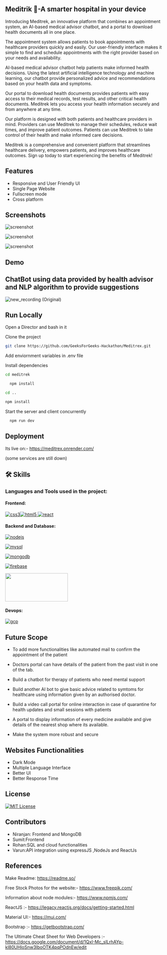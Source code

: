 
  
## Meditrik 🔭-A smarter hospital in your device

Introducing Meditrek, an innovative platform that combines an appointment system, an AI-based medical advisor chatbot, and a portal to download health documents all in one place.

The appointment system allows patients to book appointments with healthcare providers quickly and easily. Our user-friendly interface makes it simple to find and schedule appointments with the right provider based on your needs and availability.

AI-based medical advisor chatbot help patients make informed health decisions. Using the latest artificial intelligence technology and machine learning, our chatbot provide personalized advice and recommendations based on your health data and symptoms.

Our portal to download health documents provides patients with easy access to their medical records, test results, and other critical health documents. Meditrek lets you access your health information securely and from anywhere at any time.

Our platform is designed with both patients and healthcare providers in mind. Providers can use Meditrek to manage their schedules, reduce wait times, and improve patient outcomes. Patients can use Meditrek to take control of their health and make informed care decisions.

Meditrek is a comprehensive and convenient platform that streamlines healthcare delivery, empowers patients, and improves healthcare outcomes. Sign up today to start experiencing the benefits of Meditrek!




## Features

- Responsive and User Friendly UI
- Single Page Website
- Fullscreen mode
- Cross platform


## Screenshots
![screenshot](https://user-images.githubusercontent.com/84934990/232253432-46320ac3-3075-4eac-a423-ea8bd3f25d3f.png)

![screenshot](https://user-images.githubusercontent.com/84934990/232253445-ef2f3ba7-a92b-40c0-9bae-441a10ca24f1.png)

![screenshot](https://user-images.githubusercontent.com/84934990/232253470-e396baf3-7fed-4ff7-987f-eb950421bcc1.png)


## Demo

## ChatBot using data provided by health advisor and NLP algorithm to provide suggestions
![new_recording (Original)](https://user-images.githubusercontent.com/84934990/232327789-a43ced11-abd0-4ea2-a2d9-98212eee10d5.gif)



## Run Locally
Open a Director and bash in it

Clone the project

```bash
git clone https://github.com/GeeksForGeeks-Hackathon/Meditrex.git
```
Add enviornment variables in .env file


Install dependencies

```bash
cd meditrek
```

```bash
  npm install
```

```bash 
cd ..
```

```bash
npm install
```

Start the server and client concurrently

```bash
  npm run dev
```


## Deployment

Its live on:-  https://meditrex.onrender.com/

(some services are still down)
## 🛠 Skills


### Languages and Tools used in the project:

  

#### Frontend:

 [![css3](https://www.vectorlogo.zone/logos/w3_css/w3_css-icon.svg)](https://www.w3schools.com/css/)[![html5](https://www.vectorlogo.zone/logos/w3_html5/w3_html5-icon.svg) ](https://www.w3.org/html/)[![react](https://www.vectorlogo.zone/logos/reactjs/reactjs-icon.svg)](https://reactjs.org/)  

#### Backend and Database:

 [![nodejs](https://www.vectorlogo.zone/logos/nodejs/nodejs-horizontal.svg)](https://nodejs.org)
 
 
 
 [![mysql](https://www.vectorlogo.zone/logos/mysql/mysql-official.svg) ](https://www.mysql.com/)
 
 [![mongodb](https://www.vectorlogo.zone/logos/mongodb/mongodb-ar21.svg) ](https://www.mongodb.com/)
 
 [![firebase](https://www.vectorlogo.zone/logos/firebase/firebase-icon.svg)](https://firebase.google.com/)
 
<a href = "https://cloud.google.com/dialogflow/"> <img src = "https://upload.wikimedia.org/wikipedia/en/thumb/c/c7/Dialogflow_logo.svg/1041px-Dialogflow_logo.svg.png?20171011172202" width="200" height="90"> </a>

#### Devops:

[![gcp](https://www.vectorlogo.zone/logos/google_cloud/google_cloud-icon.svg)](https://cloud.google.com)


## Future Scope


- To add more functionalities like  automated mail to confirm the appointment of the patient

- Doctors portal can have details of the patient from the past visit in one of the tab.

- Build a chatbot for therapy of patients who need mental support 

- Build another AI bot to give basic advice related to symtoms for healthcare using information given by an authorised doctor.

- Build a video call portal for online interaction in case of quarantine for health updates and small sessions with patients

- A portal to display information of every medicine available and give details of the nearest shop where its available.

- Make the system more robust and secure

## Websites Functionalities

- Dark Mode
- Multiple Language Interface
- Better UI
- Better Response Time

## License


[![MIT License](https://img.shields.io/badge/License-MIT-green.svg)](https://choosealicense.com/licenses/mit/)


## Contributors

- Niranjan: Frontend and MongoDB
- Sumit:Frontend 
- Rohan:SQL and  cloud functionalities 
- Varun:API integration using expressJS ,NodeJs and ReactJs

## References

Make Readme:
https://readme.so/

Free Stock Photos for the website:-
https://www.freepik.com/

Information about node modules:-
https://www.npmjs.com/

ReactJS :- https://legacy.reactjs.org/docs/getting-started.html

Material UI:- https://mui.com/

Bootstrap :- https://getbootstrap.com/


The Ultimate Cheat Sheet for Web Developers :-
https://docs.google.com/document/d/1QxI-Mc_slLrhAYp-kl80UHloSnw3IboOTK4pqPOdnEw/edit

